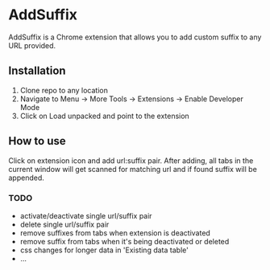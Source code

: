 # AddSuffix

AddSuffix is a Chrome extension that allows you to add custom suffix to any URL provided.

## Installation

1. Clone repo to any location
2. Navigate to Menu -> More Tools -> Extensions -> Enable Developer Mode
3. Click on Load unpacked and point to the extension

## How to use
Click on extension icon and add url:suffix pair.
After adding, all tabs in the current window will get scanned for matching url and if found suffix will be appended.

### TODO
- activate/deactivate single url/suffix pair
- delete single url/suffix pair
- remove suffixes from tabs when extension is deactivated
- remove suffix from tabs when it's being deactivated or deleted
- css changes for longer data in 'Existing data table'
- ...
